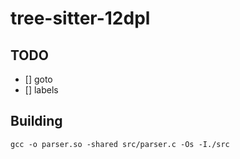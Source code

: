 # tree-sitter-12dpl

## TODO

- [] goto
- [] labels

## Building

```
gcc -o parser.so -shared src/parser.c -Os -I./src
```

